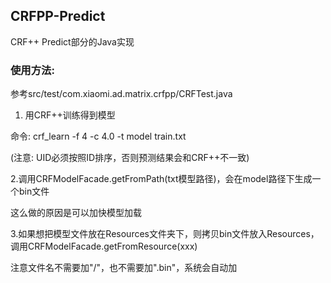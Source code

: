 ## CRFPP-Predict
CRF++ Predict部分的Java实现

### 使用方法:
参考src/test/com.xiaomi.ad.matrix.crfpp/CRFTest.java

1. 用CRF++训练得到模型

命令: crf_learn -f 4 -c 4.0 -t model train.txt

(注意: UID必须按照ID排序，否则预测结果会和CRF++不一致)

2.调用CRFModelFacade.getFromPath(txt模型路径)，会在model路径下生成一个bin文件

这么做的原因是可以加快模型加载

3.如果想把模型文件放在Resources文件夹下，则拷贝bin文件放入Resources，调用CRFModelFacade.getFromResource(xxx)

注意文件名不需要加"/"，也不需要加".bin"，系统会自动加